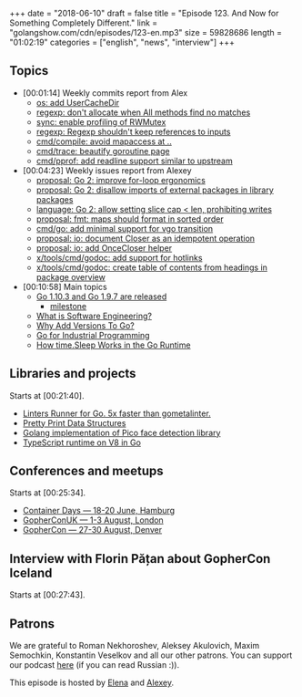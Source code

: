 +++
date = "2018-06-10"
draft = false
title = "Episode 123. And Now for Something Completely Different."
link = "golangshow.com/cdn/episodes/123-en.mp3"
size = 59828686
length = "01:02:19"
categories = ["english", "news", "interview"]
+++

## Topics

* [00:01:14] Weekly commits report from Alex
  * [os: add UserCacheDir](https://github.com/golang/go/commit/816154b06553a4cf8ee7ad089f5e444b37bed43d)
  * [regexp: don't allocate when All methods find no matches](https://github.com/golang/go/commit/df5997b99b9a89e1198596366230fa6c4dd50b70)
  * [sync: enable profiling of RWMutex](https://github.com/golang/go/commit/88ba64582703cea0d66a098730215554537572de)
  * [regexp: Regexp shouldn't keep references to inputs](https://github.com/golang/go/commit/7263540146c75de8037501b3d6fb64f59a0d1956)
  * [cmd/compile: avoid mapaccess at ..](https://github.com/golang/go/commit/c12b185a6ed143e7b397bd58489866505756be0e)
  * [cmd/trace: beautify goroutine page](https://github.com/golang/go/commit/ea1f4832401afb6bd89bf145db3791e7de6cadc4)
  *  [cmd/pprof: add readline support similar to upstream](https://github.com/golang/go/commit/3f89214940d1f922bc4fde923de658a2ec1e4ac3)
* [00:04:23] Weekly issues report from Alexey
  * [proposal: Go 2: improve for-loop ergonomics](https://github.com/golang/go/issues/24282)
  * [proposal: Go 2: disallow imports of external packages in library packages](https://github.com/golang/go/issues/25588)
  * [language: Go 2: allow setting slice cap < len, prohibiting writes](https://github.com/golang/go/issues/25725)
  * [proposal: fmt: maps should format in sorted order](https://github.com/golang/go/issues/21095)
  * [cmd/go: add minimal support for vgo transition](https://github.com/golang/go/issues/25069)
  * [proposal: io: document Closer as an idempotent operation](https://github.com/golang/go/issues/25390)
  * [proposal: io: add OnceCloser helper](https://github.com/golang/go/issues/25408)
  * [x/tools/cmd/godoc: add support for hotlinks](https://github.com/golang/go/issues/25444)
  * [x/tools/cmd/godoc: create table of contents from headings in package overview](https://github.com/golang/go/issues/25449)
* [00:10:58] Main topics
  * [Go 1.10.3 and Go 1.9.7 are released](https://groups.google.com/forum/#!topic/golang-announce/_S9YQriFKuU)
    * [milestone](https://github.com/golang/go/issues?q=milestone%3AGo1.10.3)
  * [What is Software Engineering?](https://research.swtch.com/vgo-eng)
  * [Why Add Versions To Go?](https://research.swtch.com/vgo-why-versions)
  * [Go for Industrial Programming](https://peter.bourgon.org/go-for-industrial-programming/)
  * [How time.Sleep Works in the Go Runtime](https://github.com/golang/go/issues/25471#issuecomment-391906366)

## Libraries and projects

Starts at [00:21:40].

* [Linters Runner for Go. 5x faster than gometalinter.](https://github.com/golangci/golangci-lint)
* [Pretty Print Data Structures](https://github.com/shivamMg/ppds)
* [Golang implementation of Pico face detection library](https://github.com/esimov/pigo)
* [TypeScript runtime on V8 in Go](https://github.com/ry/deno)

## Conferences and meetups

Starts at [00:25:34].

* [Container Days — 18-20 June, Hamburg](https://containerdays.io/)
* [GopherConUK — 1-3 August, London](https://www.golanguk.com)
* [GopherCon — 27-30 August, Denver](https://www.gophercon.com/)

## Interview with Florin Pățan about GopherCon Iceland

Starts at [00:27:43].

## Patrons

We are grateful to Roman Nekhoroshev, Aleksey Akulovich, Maxim Semochkin, Konstantin Veselkov and all our other patrons. You can support our podcast [here](https://www.patreon.com/golangshow) (if you can read Russian :)).

This episode is hosted by [Elena](https://twitter.com/webdeva) and [Alexey](https://twitter.com/paaleksey).
